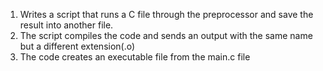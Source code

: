 1. Writes a script that runs a C file through the preprocessor and save the result into another file.
2. The script compiles the code and sends an output with the same name but a different extension(.o)
3. The code creates an executable file from the main.c file

